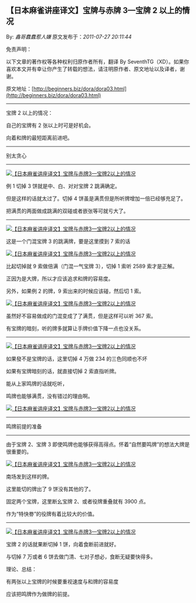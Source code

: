 ## 【日本麻雀讲座译文】宝牌与赤牌 3—宝牌 2 以上的情况

By: _鑫哥蠢蠢惹人嫌_ 原文发布于：_2011-07-27 20:11:44_

免责声明：

以下文章的著作权等各种权利归原作者所有，翻译 By
SeventhTG（XD）。如果你喜欢本文并有幸让你产生了转载的想法，请注明原作者、原文地址以及译者，谢谢。

原文地址：[http://beginners.biz/dora/dora03.html](http://beginners.biz/dora/dora03.html)

---

宝牌 2 以上的情况：

自己的宝牌有 2 张以上时可是好机会。

向着和牌的最短距离前进吧。

---

别太贪心

---

[![【日本麻雀讲座译文】宝牌与赤牌3—宝牌2以上的情况](http://s8.sinaimg.cn/middle/7f78b76fga90c1051c547&690)](http://photo.blog.sina.com.cn/showpic.html#blogid=7f78b76f0100ugyt&url=http://s8.sinaimg.cn/orignal/7f78b76fga90c1051c547)

例 1 切掉 3 饼就是中、白、对对宝牌 2 跳满确定。

但是这样的话就太过了。切掉 4 饼虽是满贯但是所听牌增加一倍已经够充足了。

把满贯的两面做成跳满的双碰或者嵌张等可就亏大了。

---

[![【日本麻雀讲座译文】宝牌与赤牌3—宝牌2以上的情况](http://s3.sinaimg.cn/middle/7f78b76fga90c2eea0d32&690)](http://photo.blog.sina.com.cn/showpic.html#blogid=7f78b76f0100ugyt&url=http://s3.sinaimg.cn/orignal/7f78b76fga90c2eea0d32)

这是一个门混宝牌 3 的跳满牌，要是这里摸到 7 索的话

[![【日本麻雀讲座译文】宝牌与赤牌3—宝牌2以上的情况](http://s12.sinaimg.cn/middle/7f78b76fg774e099a619b&690)](http://photo.blog.sina.com.cn/showpic.html#blogid=7f78b76f0100ugyt&url=http://s12.sinaimg.cn/orignal/7f78b76fg774e099a619b)

比起切掉就 9 索做倍满（门混一气宝牌 3），切掉 1 索听 2589 索才是正解。

正因为是大牌，所以才应该追求和牌的容易度。

另外，如果例 2 的牌，9 索出来的时候应该碰，然后切 1 索。

[![【日本麻雀讲座译文】宝牌与赤牌3—宝牌2以上的情况](http://s9.sinaimg.cn/middle/7f78b76fga90ca8f069d8&690)](http://photo.blog.sina.com.cn/showpic.html#blogid=7f78b76f0100ugyt&url=http://s9.sinaimg.cn/orignal/7f78b76fga90ca8f069d8)

虽然好不容易做成的门混变成了了满贯，但是这样可以听 367 索。

有宝牌的暗刻，听的牌多就算让手牌价值下降一点也没关系。

---

[![【日本麻雀讲座译文】宝牌与赤牌3—宝牌2以上的情况](http://s12.sinaimg.cn/middle/7f78b76fga90cb31375bb&690)](http://photo.blog.sina.com.cn/showpic.html#blogid=7f78b76f0100ugyt&url=http://s12.sinaimg.cn/orignal/7f78b76fga90cb31375bb)

如果發不是宝牌的话，这里切掉 4 万做 234 的三色同顺也不坏

如果有宝牌暗刻的话，就直接切掉 2 索直指听牌。

能从上家鸣牌的话就吃听，

鸣牌也能够满贯，没有错过的理由啊。

[![【日本麻雀讲座译文】宝牌与赤牌3—宝牌2以上的情况](http://s4.sinaimg.cn/middle/7f78b76fga90cc9ccf693&690)](http://photo.blog.sina.com.cn/showpic.html#blogid=7f78b76f0100ugyt&url=http://s4.sinaimg.cn/orignal/7f78b76fga90cc9ccf693)

---

鸣牌前提的准备

---

由于宝牌 2、宝牌 3 即使鸣牌也能够获得高得点。怀着“自然要鸣牌”的想法大牌是很重要的。

[![【日本麻雀讲座译文】宝牌与赤牌3—宝牌2以上的情况](http://s14.sinaimg.cn/middle/7f78b76fga90ceb531bbd&690)](http://photo.blog.sina.com.cn/showpic.html#blogid=7f78b76f0100ugyt&url=http://s14.sinaimg.cn/orignal/7f78b76fga90ceb531bbd)

南场发到这样的牌。

这里能切的牌出了 9 饼没有其他的了。

固定两个宝牌，这里断幺宝牌 2、或者役牌重叠就有 3900 点。

作为“特快劵”的役牌有着比较大的价值。

---

[![【日本麻雀讲座译文】宝牌与赤牌3—宝牌2以上的情况](http://s12.sinaimg.cn/middle/7f78b76fga90d1b4d737b&690)](http://photo.blog.sina.com.cn/showpic.html#blogid=7f78b76f0100ugyt&url=http://s12.sinaimg.cn/orignal/7f78b76fga90d1b4d737b)

宝牌 2 的话就果断切掉 1 饼，向着食断前进就好。

与切掉 7 万或者 6 饼去做门清、七对子想必，食断无疑要快得多。

理论、总结：

有两张以上宝牌的时候要重视速度与和牌的容易度

应该把鸣牌作为做牌的前提。
